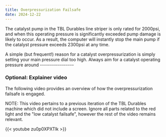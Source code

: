 ```yaml
---
title: Overpressurization Failsafe
date: 2024-12-22
---
```

The catalyst pump in the TBL Durables line striper is only rated for 2000psi, and when this operating pressure is significantly exceeded pump damage is likely to occur. As a result, the computer will instantly stop the main pump if the catalyst pressure exceeds 2300psi at any time. 

A simple (but frequent!) reason for a catalyst overpressurization is simply setting your main pressure dial too high. Always aim for a catalyst operating pressure around -----------------

### Optional: Explainer video
The following video provides an overview of how the overpressurization failsafe is engaged. 

NOTE: This video pertains to a previous iteration of the TBL Durables machine which did not include a screen. Ignore all parts related to the red light and the "low catalyst failsafe", however the rest of the video remains relevant.

{{< youtube zu0p0XPXTlk >}}